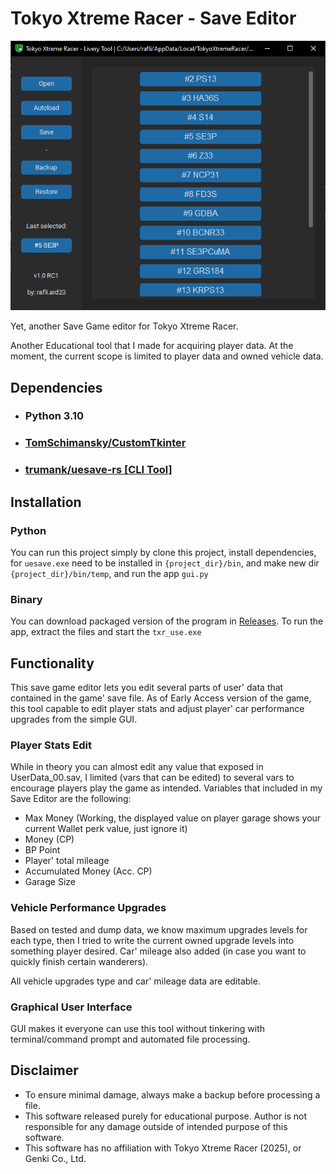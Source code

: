 # Tokyo Xtreme Racer - Save Editor

![TXR Save Editor](https://github.com/rafliard23/txr-livery-editor-py/blob/main/img/livery_tool-gui.png)

Yet, another Save Game editor for Tokyo Xtreme Racer.

Another Educational tool that I made for acquiring player data. At the moment, the current scope is limited to player data and owned vehicle data.

## Dependencies
+ ### Python 3.10
+ ### [TomSchimansky/CustomTkinter](https://github.com/TomSchimansky/CustomTkinter)  
+ ### [trumank/uesave-rs [CLI Tool]](https://github.com/trumank/uesave-rs)

## Installation

### Python
You can run this project simply by clone this project, install dependencies, for ```uesave.exe``` need to be installed in ```{project_dir}/bin```, and make new dir ```{project_dir}/bin/temp```, and run the app ```gui.py```

### Binary
You can download packaged version of the program in [Releases](https://github.com/rafliard23/txr-use-py/releases/). To run the app, extract the files and start the ```txr_use.exe```

## Functionality
This save game editor lets you edit several parts of user' data that contained in the game' save file. As of Early Access version of the game, this tool capable to edit player stats and adjust player' car performance upgrades from the simple GUI.

### Player Stats Edit
While in theory you can almost edit any value that exposed in UserData_00.sav, I limited (vars that can be edited) to several vars to encourage players play the game as intended. Variables that included in my Save Editor are the following:
- Max Money (Working, the displayed value on player garage shows your current Wallet perk value, just ignore it)
- Money (CP)
- BP Point
- Player' total mileage
- Accumulated Money (Acc. CP)
- Garage Size

### Vehicle Performance Upgrades
Based on tested and dump data, we know maximum upgrades levels for each type, then I tried to write the current owned upgrade levels into something player desired. Car' mileage also added (in case you want to quickly finish certain wanderers).

All vehicle upgrades type and car' mileage data are editable.

### Graphical User Interface
GUI makes it everyone can use this tool without tinkering with terminal/command prompt and automated file processing.

## Disclaimer
- To ensure minimal damage, always make a backup before processing a file.
- This software released purely for educational purpose. Author is not responsible for any damage outside of intended purpose of this software.
- This software has no affiliation with Tokyo Xtreme Racer (2025), or Genki Co., Ltd.